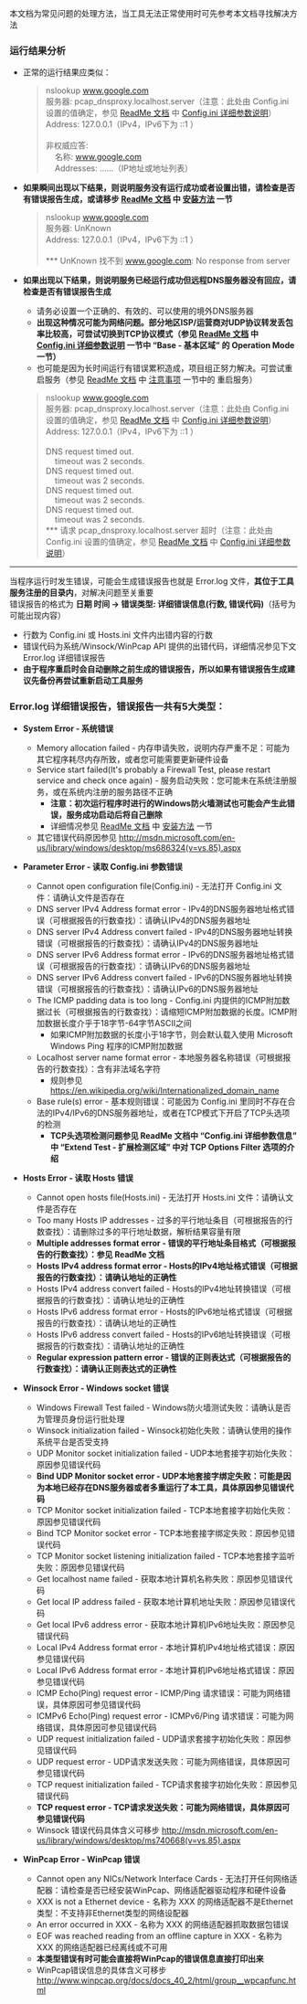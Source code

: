本文档为常见问题的处理方法，当工具无法正常使用时可先参考本文档寻找解决方法

### 运行结果分析
* 正常的运行结果应类似：
    >nslookup www.google.com<br />
    服务器:  pcap_dnsproxy.localhost.server（注意：此处由 Config.ini 设置的值确定，参见 [ReadMe 文档](https://github.com/chengr28/pcap_dnsproxy/wiki/ReadMe) 中 [Config.ini 详细参数说明](https://github.com/chengr28/pcap_dnsproxy/wiki/ReadMe#configini-%E8%AF%A6%E7%BB%86%E5%8F%82%E6%95%B0%E8%AF%B4%E6%98%8E)）<br />
    Address:  127.0.0.1（IPv4，IPv6下为 ::1 ）<br /><br />
    非权威应答:<br />
    &nbsp;&nbsp;&nbsp;&nbsp;名称:    www.google.com<br />
    &nbsp;&nbsp;&nbsp;&nbsp;Addresses: ……（IP地址或地址列表）<br />

* **如果瞬间出现以下结果，则说明服务没有运行成功或者设置出错，请检查是否有错误报告生成，或请移步 [ReadMe 文档](https://github.com/chengr28/pcap_dnsproxy/wiki/ReadMe) 中 [安装方法](https://github.com/chengr28/pcap_dnsproxy/wiki/ReadMe#%E5%AE%89%E8%A3%85%E6%96%B9%E6%B3%95%E9%9C%80%E8%A6%81%E4%BB%A5%E7%AE%A1%E7%90%86%E5%91%98%E8%BA%AB%E4%BB%BD%E8%BF%9B%E8%A1%8C) 一节**

    >nslookup www.google.com<br />
    服务器:  UnKnown<br />
    Address:  127.0.0.1（IPv4，IPv6下为 ::1 ）<br /><br />
    *** UnKnown 找不到 www.google.com: No response from server<br />
	
* **如果出现以下结果，则说明服务已经运行成功但远程DNS服务器没有回应，请检查是否有错误报告生成**
    * 请务必设置一个正确的、有效的、可以使用的境外DNS服务器
    * **出现这种情况可能为网络问题。部分地区ISP/运营商对UDP协议转发丢包率比较高，可尝试切换到TCP协议模式（参见 [ReadMe 文档](https://github.com/chengr28/pcap_dnsproxy/wiki/ReadMe) 中 [Config.ini 详细参数说明](https://github.com/chengr28/pcap_dnsproxy/wiki/ReadMe#configini-%E8%AF%A6%E7%BB%86%E5%8F%82%E6%95%B0%E8%AF%B4%E6%98%8E) 一节中 “Base - 基本区域” 的 Operation Mode 一节）**
    * 也可能是因为长时间运行有错误累积造成，项目组正努力解决。可尝试重启服务（参见 [ReadMe 文档](https://github.com/chengr28/pcap_dnsproxy/wiki/ReadMe) 中 [注意事项](https://github.com/chengr28/pcap_dnsproxy/wiki/ReadMe#%E6%B3%A8%E6%84%8F%E4%BA%8B%E9%A1%B9) 一节中的 重启服务）

    >nslookup www.google.com<br />
    服务器:  pcap_dnsproxy.localhost.server（注意：此处由 Config.ini 设置的值确定，参见 [ReadMe 文档](https://github.com/chengr28/pcap_dnsproxy/wiki/ReadMe) 中 [Config.ini 详细参数说明](https://github.com/chengr28/pcap_dnsproxy/wiki/ReadMe#configini-%E8%AF%A6%E7%BB%86%E5%8F%82%E6%95%B0%E8%AF%B4%E6%98%8E)）<br />
    Address:  127.0.0.1（IPv4，IPv6下为 ::1 ）<br /><br />
    DNS request timed out.<br />
    &nbsp;&nbsp;&nbsp;&nbsp;timeout was 2 seconds.<br />
    DNS request timed out.<br />
    &nbsp;&nbsp;&nbsp;&nbsp;timeout was 2 seconds.<br />
    DNS request timed out.<br />
    &nbsp;&nbsp;&nbsp;&nbsp;timeout was 2 seconds.<br />
    DNS request timed out.<br />
    &nbsp;&nbsp;&nbsp;&nbsp;timeout was 2 seconds.<br />
    *** 请求 pcap_dnsproxy.localhost.server 超时（注意：此处由 Config.ini 设置的值确定，参见 [ReadMe 文档](https://github.com/chengr28/pcap_dnsproxy/wiki/ReadMe) 中 [Config.ini 详细参数说明](https://github.com/chengr28/pcap_dnsproxy/wiki/ReadMe#configini-%E8%AF%A6%E7%BB%86%E5%8F%82%E6%95%B0%E8%AF%B4%E6%98%8E)）<br />

-----

当程序运行时发生错误，可能会生成错误报告也就是 Error.log 文件，**其位于工具服务注册的目录内**，对解决问题至关重要<br />
错误报告的格式为 **日期 时间 -> 错误类型: 详细错误信息(行数, 错误代码)**（括号为可能出现内容）
* 行数为 Config.ini 或 Hosts.ini 文件内出错内容的行数
* 错误代码为系统/Winsock/WinPcap API 提供的出错代码，详细情况参见下文 Error.log 详细错误报告
* **由于程序重启时会自动删除之前生成的错误报告，所以如果有错误报告生成建议先备份再尝试重新启动工具服务**

### Error.log 详细错误报告，错误报告一共有5大类型：

* **System Error - 系统错误**
    * Memory allocation failed - 内存申请失败，说明内存严重不足：可能为其它程序耗尽内存所致，或者您可能需要更新硬件设备
    * Service start failed(It's probably a Firewall Test, please restart service and check once again) - 服务启动失败：您可能未在系统注册服务，或在系统内注册的服务路径不正确
        * **注意：初次运行程序时进行的Windows防火墙测试也可能会产生此错误，服务成功启动后将自己删除**
        * 详细情况参见 [ReadMe 文档](https://github.com/chengr28/pcap_dnsproxy/wiki/ReadMe) 中 [安装方法](https://github.com/chengr28/pcap_dnsproxy/wiki/ReadMe#%E5%AE%89%E8%A3%85%E6%96%B9%E6%B3%95%E9%9C%80%E8%A6%81%E4%BB%A5%E7%AE%A1%E7%90%86%E5%91%98%E8%BA%AB%E4%BB%BD%E8%BF%9B%E8%A1%8C) 一节
	* 其它错误代码原因参见 http://msdn.microsoft.com/en-us/library/windows/desktop/ms686324(v=vs.85).aspx
 
* **Parameter Error - 读取 Config.ini 参数错误**
    * Cannot open configuration file(Config.ini) - 无法打开 Config.ini 文件：请确认文件是否存在
    * DNS server IPv4 Address format error - IPv4的DNS服务器地址格式错误（可根据报告的行数查找）：请确认IPv4的DNS服务器地址
    * DNS server IPv4 Address convert failed - IPv4的DNS服务器地址转换错误（可根据报告的行数查找）：请确认IPv4的DNS服务器地址
    * DNS server IPv6 Address format error - IPv6的DNS服务器地址格式错误（可根据报告的行数查找）：请确认IPv6的DNS服务器地址
    * DNS server IPv6 Address convert failed - IPv6的DNS服务器地址转换错误（可根据报告的行数查找）：请确认IPv6的DNS服务器地址
    * The ICMP padding data is too long - Config.ini 内提供的ICMP附加数据过长（可根据报告的行数查找）：请缩短ICMP附加数据的长度。ICMP附加数据长度介乎于18字节-64字节ASCII之间
      * 如果ICMP附加数据的长度小于18字节，则会默认载入使用 Microsoft Windows Ping 程序的ICMP附加数据
    * Localhost server name format error - 本地服务器名称错误（可根据报告的行数查找）：含有非法域名字符
      * 规则参见 https://en.wikipedia.org/wiki/Internationalized_domain_name
    * Base rule(s) error - 基本规则错误：可能因为 Config.ini 里同时不存在合法的IPv4/IPv6的DNS服务器地址，或者在TCP模式下开启了TCP头选项的检测
      * **TCP头选项检测问题参见 ReadMe 文档中 “Config.ini 详细参数信息” 中 “Extend Test - 扩展检测区域” 中对 TCP Options Filter 选项的介绍**

* **Hosts Error - 读取 Hosts 错误**
    * Cannot open hosts file(Hosts.ini) - 无法打开 Hosts.ini 文件：请确认文件是否存在
    * Too many Hosts IP addresses - 过多的平行地址条目（可根据报告的行数查找）：请删除过多的平行地址数据，解析结果容量有限
    * **Multiple addresses format error - 错误的平行地址条目格式（可根据报告的行数查找）：参见 ReadMe 文档**
    * **Hosts IPv4 address format error - Hosts的IPv4地址格式错误（可根据报告的行数查找）：请确认地址的正确性**
    * Hosts IPv4 address convert failed - Hosts的IPv4地址转换错误（可根据报告的行数查找）：请确认地址的正确性
    * Hosts IPv6 address format error - Hosts的IPv6地址格式错误（可根据报告的行数查找）：请确认地址的正确性
    * Hosts IPv6 address convert failed - Hosts的IPv6地址转换错误（可根据报告的行数查找）：请确认地址的正确性
    * **Regular expression pattern error - 错误的正则表达式（可根据报告的行数查找）：请确认正则表达式的正确性**

* **Winsock Error - Windows socket 错误**
    * Windows Firewall Test failed - Windows防火墙测试失败：请确认是否为管理员身份运行批处理
    * Winsock initialization failed - Winsock初始化失败：请确认使用的操作系统平台是否受支持
    * UDP Monitor socket initialization failed - UDP本地套接字初始化失败：原因参见错误代码
    * **Bind UDP Monitor socket error - UDP本地套接字绑定失败：可能是因为本地已经存在DNS服务器或者多重运行了本工具，具体原因参见错误代码**
    * TCP Monitor socket initialization failed - TCP本地套接字初始化失败：原因参见错误代码
    * Bind TCP Monitor socket error - TCP本地套接字绑定失败：原因参见错误代码
    * TCP Monitor socket listening initialization failed - TCP本地套接字监听失败：原因参见错误代码
    * Get localhost name failed - 获取本地计算机名称失败：原因参见错误代码
    * Get local IP address failed - 获取本地计算机地址失败：原因参见错误代码
    * Get local IPv6 address error - 获取本地计算机IPv6地址失败：原因参见错误代码
    * Local IPv4 Address format error - 本地计算机IPv4地址格式错误：原因参见错误代码
    * Local IPv6 Address format error - 本地计算机IPv6地址格式错误：原因参见错误代码
    * ICMP Echo(Ping) request error - ICMP/Ping 请求错误：可能为网络错误，具体原因可参见错误代码
    * ICMPv6 Echo(Ping) request error - ICMPv6/Ping 请求错误：可能为网络错误，具体原因可参见错误代码
    * UDP request initialization failed - UDP请求套接字初始化失败：原因参见错误代码
    * UDP request error - UDP请求发送失败：可能为网络错误，具体原因可参见错误代码
    * TCP request initialization failed - TCP请求套接字初始化失败：原因参见错误代码
    * **TCP request error - TCP请求发送失败：可能为网络错误，具体原因可参见错误代码**
    * Winsock 错误代码具体含义可移步 http://msdn.microsoft.com/en-us/library/windows/desktop/ms740668(v=vs.85).aspx

* **WinPcap Error - WinPcap 错误**
    * Cannot open any NICs/Network Interface Cards - 无法打开任何网络适配器：请检查是否已经安装WinPcap、网络适配器驱动程序和硬件设备
    * XXX is not a Ethernet device - 名称为 XXX 的网络适配器不是Ethernet类型：不支持非Ethernet类型的网络设配器
    * An error occurred in XXX - 名称为 XXX 的网络适配器抓取数据包错误
    * EOF was reached reading from an offline capture in XXX - 名称为 XXX 的网络适配器已经离线或不可用
    * **本类型错误有时可能会直接将WinPcap的错误信息直接打印出来**
    * WinPcap错误信息的具体含义可移步 http://www.winpcap.org/docs/docs_40_2/html/group__wpcapfunc.html